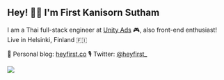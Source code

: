 ## Hey! 👋🏻 I'm First Kanisorn Sutham

I am a Thai full-stack engineer at [Unity Ads](https://unity.com/solutions/unity-ads) 🎮, also front-end enthusiast! Live in Helsinki, Finland 🇫🇮

🌱 Personal blog: [heyfirst.co](https://heyfirst.co)
🎙 Twitter: [@heyfirst_](https://twitter.com/heyfirst_)

![](https://api.heyfirst.co/github-view-counter/profile)
